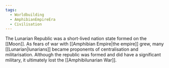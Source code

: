 ```yaml
---
tags:
  - Worldbuilding
  - AmphibianEmpireEra
  - Civilisation
---
```

The Lunarian Republic was a short-lived nation state formed on the [[Moon]]. As fears of war with [[Amphibian Empire|the empire]] grew, many [[Lunarian|lunarians]] became proponents of centralisation and militarisation. Although the republic was formed and did have a significant military, it ultimately lost the [[Amphibilunarian War]].